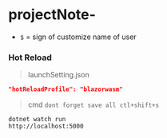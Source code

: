 # projectNote-
- `$` = sign of customize name of user 
### Hot Reload
> launchSetting.json
```json
"hotReloadProfile": "blazorwasm"
```
>cmd `dont forget save all ctl+shift+s`
```
dotnet watch run
http://localhost:5000
